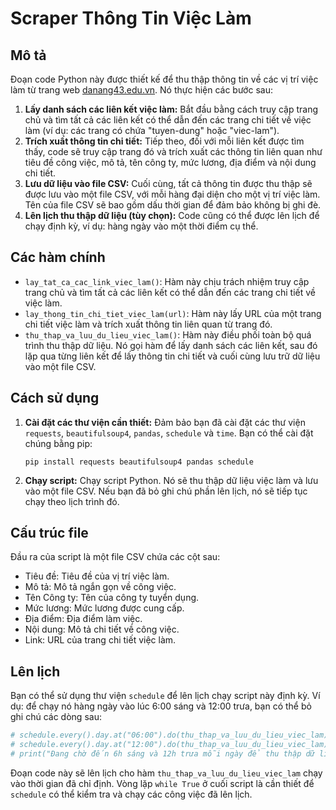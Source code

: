 # Scraper Thông Tin Việc Làm

## Mô tả

Đoạn code Python này được thiết kế để thu thập thông tin về các vị trí việc làm từ trang web [danang43.edu.vn](https://danang43.edu.vn/). Nó thực hiện các bước sau:

1.  **Lấy danh sách các liên kết việc làm:** Bắt đầu bằng cách truy cập trang chủ và tìm tất cả các liên kết có thể dẫn đến các trang chi tiết về việc làm (ví dụ: các trang có chứa "tuyen-dung" hoặc "viec-lam").
2.  **Trích xuất thông tin chi tiết:** Tiếp theo, đối với mỗi liên kết được tìm thấy, code sẽ truy cập trang đó và trích xuất các thông tin liên quan như tiêu đề công việc, mô tả, tên công ty, mức lương, địa điểm và nội dung chi tiết.
3.  **Lưu dữ liệu vào file CSV:** Cuối cùng, tất cả thông tin được thu thập sẽ được lưu vào một file CSV, với mỗi hàng đại diện cho một vị trí việc làm.  Tên của file CSV sẽ bao gồm dấu thời gian để đảm bảo không bị ghi đè.
4.  **Lên lịch thu thập dữ liệu (tùy chọn):** Code cũng có thể được lên lịch để chạy định kỳ, ví dụ: hàng ngày vào một thời điểm cụ thể.

## Các hàm chính

* `lay_tat_ca_cac_link_viec_lam()`:  Hàm này chịu trách nhiệm truy cập trang chủ và tìm tất cả các liên kết có thể dẫn đến các trang chi tiết về việc làm.
* `lay_thong_tin_chi_tiet_viec_lam(url)`:  Hàm này lấy URL của một trang chi tiết việc làm và trích xuất thông tin liên quan từ trang đó.
* `thu_thap_va_luu_du_lieu_viec_lam()`:  Hàm này điều phối toàn bộ quá trình thu thập dữ liệu.  Nó gọi hàm để lấy danh sách các liên kết, sau đó lặp qua từng liên kết để lấy thông tin chi tiết và cuối cùng lưu trữ dữ liệu vào một file CSV.

## Cách sử dụng

1.  **Cài đặt các thư viện cần thiết:** Đảm bảo bạn đã cài đặt các thư viện `requests`, `beautifulsoup4`, `pandas`, `schedule` và `time`. Bạn có thể cài đặt chúng bằng pip:
    ```
    pip install requests beautifulsoup4 pandas schedule
    ```
2.  **Chạy script:** Chạy script Python.  Nó sẽ thu thập dữ liệu việc làm và lưu vào một file CSV.  Nếu bạn đã bỏ ghi chú phần lên lịch, nó sẽ tiếp tục chạy theo lịch trình đó.

## Cấu trúc file

Đầu ra của script là một file CSV chứa các cột sau:

* Tiêu đề: Tiêu đề của vị trí việc làm.
* Mô tả: Mô tả ngắn gọn về công việc.
* Tên Công ty: Tên của công ty tuyển dụng.
* Mức lương: Mức lương được cung cấp.
* Địa điểm: Địa điểm làm việc.
* Nội dung: Mô tả chi tiết về công việc.
* Link: URL của trang chi tiết việc làm.

## Lên lịch

Bạn có thể sử dụng thư viện `schedule` để lên lịch chạy script này định kỳ.  Ví dụ: để chạy nó hàng ngày vào lúc 6:00 sáng và 12:00 trưa, bạn có thể bỏ ghi chú các dòng sau:

```python
# schedule.every().day.at("06:00").do(thu_thap_va_luu_du_lieu_viec_lam)
# schedule.every().day.at("12:00").do(thu_thap_va_luu_du_lieu_viec_lam)
# print("Đang chờ đến 6h sáng và 12h trưa mỗi ngày để thu thập dữ liệu việc làm...")
```

Đoạn code này sẽ lên lịch cho hàm `thu_thap_va_luu_du_lieu_viec_lam` chạy vào thời gian đã chỉ định.  Vòng lặp `while True` ở cuối script là cần thiết để `schedule` có thể kiểm tra và chạy các công việc đã lên lịch.
